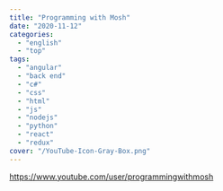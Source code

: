 ```yaml
---
title: "Programming with Mosh"
date: "2020-11-12"
categories:
  - "english"
  - "top"
tags:
  - "angular"
  - "back end"
  - "c#"
  - "css"
  - "html"
  - "js"
  - "nodejs"
  - "python"
  - "react"
  - "redux"
cover: "/YouTube-Icon-Gray-Box.png"
---
```


https://www.youtube.com/user/programmingwithmosh
